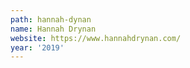 ```yaml
---
path: hannah-dynan
name: Hannah Drynan
website: https://www.hannahdrynan.com/
year: '2019'
---
```

